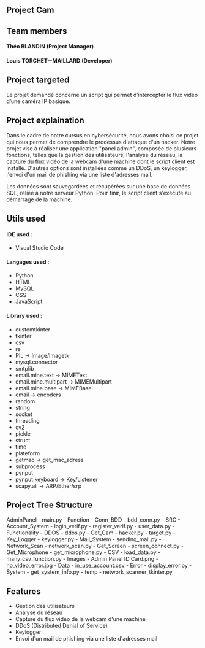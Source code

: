 ## Project Cam
## Team members

#### Théo BLANDIN (Project Manager)
#### Louis TORCHET--MAILLARD (Developer)

## Project targeted
Le projet demandé concerne un script qui permet d’intercepter le flux vidéo d’une caméra IP basique.

## Project explaination
Dans le cadre de notre cursus en cybersécurité, nous avons choisi ce projet qui nous permet de comprendre le processus d'attaque d'un hacker. Notre projet vise à réaliser une application "panel admin", composée de plusieurs fonctions, telles que la gestion des utilisateurs, l'analyse du réseau, la capture du flux vidéo de la webcam d'une machine dont le script client est installé. 
D'autres options sont installées comme un DDoS, un keylogger, l'envoi d'un mail de phishing via une liste d'adresses mail.

Les données sont sauvegardées et récupérées sur une base de données SQL, reliée à notre serveur Python. Pour finir, le script client s'exécute au démarrage de la machine.

## Utils used

#### IDE used :
- Visual Studio Code

#### Langages used :
- Python
- HTML
- MySQL
- CSS
- JavaScript

#### Library used :
- customtkinter
- tkinter
- csv
- re
- PIL -> Image/Imagetk
- mysql.connector
- smtplib
- email.mine.text -> MIMEText
- email.mine.multipart -> MIMEMultipart
- email.mine.base -> MIMEBase
- email -> encoders
- random
- string
- socket
- threading
- cv2
- pickle
- struct
- time
- plateform
- getmac -> get_mac_adress
- subprocess
- pynput
- pynput.keyboard -> Key/Listener
- scapy.all -> ARP/Ether/srp

## Project Tree Structure
AdminPanel
    - main.py
    - Function
        - Conn_BDD
            - bdd_conn.py
        - SRC
            - Account_System
                - login_verif.py
                - register_verif.py
                - user_data.py
            - Functionality
                - DDOS
                    - ddos.py
                - Get_Cam
                    - hacker.py
                    - target.py
                - Key_Logger
                    - keylogger.py
                - Mail_System
                    - sending_mail.py
                - Network_Scan
                    - network_scan.py
                - Get_Screen
                    - screen_connect.py
                - Get_Microphone
                    - get_microphone.py
            - CSV
                - load_data.py
                - many_csv_function.py
    - Images
        - Admin Panel ID Card.png
        - no_video_error.jpg
    - Data
        - in_use_account.csv
    - Error
        - display_error.py
    - System
        - get_system_info.py
    - temp
        - network_scanner_tkinter.py

## Features
- Gestion des utilisateurs
- Analyse du réseau
- Capture du flux vidéo de la webcam d'une machine
- DDoS (Distributed Denial of Service)
- Keylogger
- Envoi d'un mail de phishing via une liste d'adresses mail
